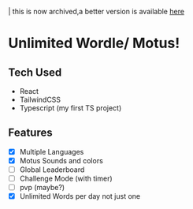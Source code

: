 | this is now archived,a better version is available [here](https://github.com/MohamedBechirMejri/nyutab)

# Unlimited Wordle/ Motus!

## Tech Used

- React
- TailwindCSS
- Typescript (my first TS project)

## Features

- [x] Multiple Languages
- [x] Motus Sounds and colors
- [ ] Global Leaderboard
- [ ] Challenge Mode (with timer)
- [ ] pvp (maybe?)
- [x] Unlimited Words per day not just one
